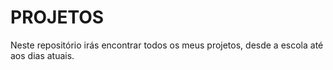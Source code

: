# PROJETOS
Neste repositório irás encontrar todos os meus projetos, desde a escola até aos dias atuais.
